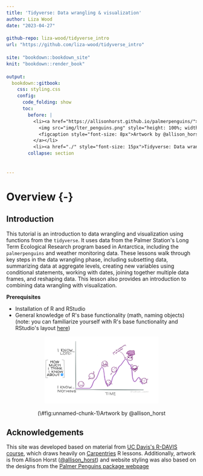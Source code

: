 ```yaml
---
title: 'Tidyverse: Data wrangling & visualization'
author: Liza Wood
date: "2023-04-27"

github-repo: liza-wood/tidyverse_intro
url: "https://github.com/liza-wood/tidyverse_intro"

site: "bookdown::bookdown_site"
knit: "bookdown::render_book"

output:
  bookdown::gitbook:
    css: styling.css
    config:
      code_folding: show
      toc: 
        before: |
          <li><a href="https://allisonhorst.github.io/palmerpenguins/">
            <img src="img/lter_penguins.png" style="height: 100%; width: 100%; object-fit: contain" />
            <figcaption style="font-size: 8px">Artwork by @allison_horst</figcaption>
          </a></li>
          <li><a href="./" style="font-size: 15px">Tidyverse: Data wrangling & visualization</a></li>
        collapse: section


---
```


# Overview {-}

## Introduction

This tutorial is an introduction to data wrangling and visualization using functions from the `tidyverse`. It uses data from the Palmer Station's Long Term Ecological Research program based in Antarctica, including the `palmerpenguins` and weather monitoring data. These lessons walk through key steps in the data wrangling phase, including subsetting data, summarizing data at aggregate levels, creating new variables using conditional statements, working with dates, joining together multiple data frames, and reshaping data. This lesson also provides an introduction to combining data wrangling with visualization. 

**Prerequisites** 

* Installation of R and RStudio
* General knowledge of R's base functionality (math, naming objects) (note: you can familiarize yourself with R's base functionality and RStudio's layout [here](https://gge-ucd.github.io/R-DAVIS/lesson_01_intro_r_rstudio.html))


<div class="figure" style="text-align: center">
<img src="img/learning_r.png" alt="Artwork by @allison_horst" width="60%" />
<p class="caption">(\#fig:unnamed-chunk-1)Artwork by @allison_horst</p>
</div>

## Acknowledgements  

This site was developed based on material from [UC Davis's R-DAVIS course](https://gge-ucd.github.io/R-DAVIS/index.html), which draws heavily on [Carpentries](https://datacarpentry.org/R-ecology-lesson/) R lessons. Additionally, artwork is from Allison Horst ([@allison_horst](https://allisonhorst.com/)) and website styling was also based on the designs from the [Palmer Penguins package webpage](https://allisonhorst.github.io/palmerpenguins/)
